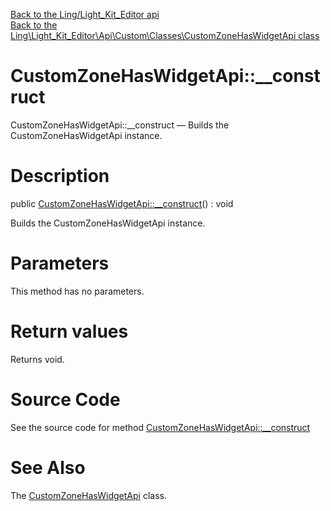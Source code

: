 [Back to the Ling/Light_Kit_Editor api](https://github.com/lingtalfi/Light_Kit_Editor/blob/master/doc/api/Ling/Light_Kit_Editor.md)<br>
[Back to the Ling\Light_Kit_Editor\Api\Custom\Classes\CustomZoneHasWidgetApi class](https://github.com/lingtalfi/Light_Kit_Editor/blob/master/doc/api/Ling/Light_Kit_Editor/Api/Custom/Classes/CustomZoneHasWidgetApi.md)


CustomZoneHasWidgetApi::__construct
================



CustomZoneHasWidgetApi::__construct — Builds the CustomZoneHasWidgetApi instance.




Description
================


public [CustomZoneHasWidgetApi::__construct](https://github.com/lingtalfi/Light_Kit_Editor/blob/master/doc/api/Ling/Light_Kit_Editor/Api/Custom/Classes/CustomZoneHasWidgetApi/__construct.md)() : void




Builds the CustomZoneHasWidgetApi instance.




Parameters
================

This method has no parameters.


Return values
================

Returns void.








Source Code
===========
See the source code for method [CustomZoneHasWidgetApi::__construct](https://github.com/lingtalfi/Light_Kit_Editor/blob/master/Api/Custom/Classes/CustomZoneHasWidgetApi.php#L21-L24)


See Also
================

The [CustomZoneHasWidgetApi](https://github.com/lingtalfi/Light_Kit_Editor/blob/master/doc/api/Ling/Light_Kit_Editor/Api/Custom/Classes/CustomZoneHasWidgetApi.md) class.




